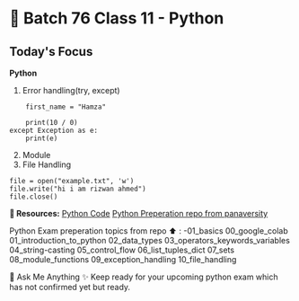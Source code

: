 # :star2: Batch 76 Class 11 - Python

## Today's Focus

**Python**
1. Error handling(try, except)
```try:
    first_name = "Hamza"

    print(10 / 0)
except Exception as e:
    print(e)
```
2. Module
3. File Handling
```
file = open("example.txt", 'w')
file.write("hi i am rizwan ahmed")
file.close()
```

**:link: Resources:** 
[Python Code](https://github.com/Ramla-Eman/PIAIC_Classes/tree/main/Querter1/class11)
[Python Preperation repo from panaversity](https://github.com/panaversity/learn-modern-ai-python/tree/main/00_python_colab)

Python Exam preperation topics from repo :arrow_up: :
-01_basics
00_google_colab
01_introduction_to_python
02_data_types
03_operators_keywords_variables
04_string-casting
05_control_flow
06_list_tuples_dict
07_sets
08_module_functions
09_exception_handling
10_file_handling

:speech_balloon: Ask Me Anything
:sparkles: Keep ready for your upcoming python exam which has not confirmed yet but ready.